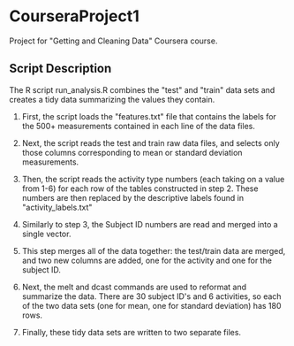 CourseraProject1
================

Project for "Getting and Cleaning Data" Coursera course.

Script Description
------------------

The R script run_analysis.R combines the "test" and "train" data
sets and creates a tidy data summarizing the values they contain.

1. First, the script loads the "features.txt" file that contains
the labels for the 500+ measurements contained in each line of 
the data files.

2. Next, the script reads the test and train raw data files,
and selects only those columns corresponding to mean or standard
deviation measurements.

3. Then, the script reads the activity type numbers (each taking
on a value from 1-6) for each row of the tables constructed in 
step 2.  These numbers are then replaced by the descriptive labels
found in "activity_labels.txt"

4. Similarly to step 3, the Subject ID numbers are read and
merged into a single vector.

5. This step merges all of the data together: the test/train data
are merged, and two new columns are added, one for the activity
and one for the subject ID.

6. Next, the melt and dcast commands are used to reformat and
summarize the data.  There are 30 subject ID's and 6 activities,
so each of the two data sets (one for mean, one for standard 
deviation) has 180 rows.

7. Finally, these tidy data sets are written to two separate 
files.
